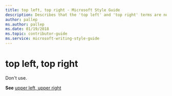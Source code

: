 ```yaml
---
title: top left, top right - Microsoft Style Guide
description: Describes that the 'top left' and 'top right' terms are not to be used in Microsoft content and provides links to the upper left and upper right topics.
author: pallep
ms.author: pallep
ms.date: 01/19/2018
ms.topic: contributor-guide
ms.service: microsoft-writing-style-guide
---
```


# top left, top right

Don't use.

**See** [upper left, upper right](~/a-z-word-list-term-collections/u/upper-left-upper-right.md)

